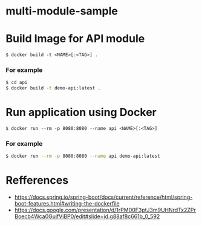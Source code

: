# multi-module-sample

# Build Image for API module

`$ docker build -t <NAME>[:<TAG>] .`

### For example

```sh
$ cd api
$ docker build -t demo-api:latest .
```

# Run application using Docker

`$ docker run --rm -p 8080:8080 --name api <NAME>[:<TAG>]`

### For example

```sh
$ docker run --rm -p 8080:8080 --name api demo-api:latest
```

# Refferences

- https://docs.spring.io/spring-boot/docs/current/reference/html/spring-boot-features.html#writing-the-dockerfile
- https://docs.google.com/presentation/d/1rPM00F3ptJ3m9UHNrdTx2ZPrBoecb4Wca0GujfViBP0/edit#slide=id.g88af8c661b_0_592